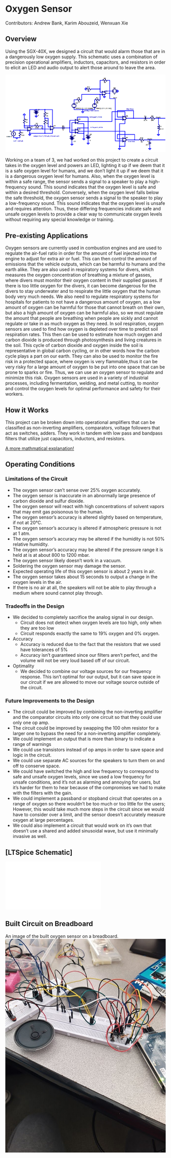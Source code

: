 # Oxygen Sensor

Contributors: Andrew Bank, Karim Abouzeid, Wenxuan Xie

## Overview

Using the SGX-40X, we designed a circuit that would alarm those that are in a dangerously low oxygen supply. This schematic uses a combination of precision operational amplifiers, inductors, capacitors, and resistors in order to elicit an LED and audio output to alert those around to leave the area.

![Image of Completed Schematic](Oxygen_Sensor_Circuit_Image.png)

Working on a team of 3, we had worked on this project to create a circuit takes in the oxygen level and powers an LED, lighting it up if we deem that it is a safe oxygen level for humans, and we don’t light it up if we deem that it is a dangerous oxygen level for humans. Also, when the oxygen level is within a safe range, the sensor sends a signal to a speaker to play a high-frequency sound. This sound indicates that the oxygen level is safe and within a desired threshold. Conversely, when the oxygen level falls below the safe threshold, the oxygen sensor sends a signal to the speaker to play a low-frequency sound. This sound indicates that the oxygen level is unsafe and requires attention. Thus, these differing frequencies indicate safe and unsafe oxygen levels to provide a clear way to communicate oxygen levels without requiring any special knowledge or training.

## Pre-existing Applications

Oxygen sensors are currently used in combustion engines and are used to regulate the air-fuel ratio in order for the amount of fuel injected into the engine to adjust for extra air or fuel. This can then control the amount of emissions that the vehicle outputs, which can be harmful to humans and the earth alike.
They are also used in respiratory systems for divers, which measures the oxygen concentration of breathing a mixture of gasses, where divers must monitor their oxygen content in their supplied gasses. If there is too little oxygen for the divers, it can become dangerous for the divers to stay underwater and to respirate the little oxygen that the human body very much needs.
We also need to regulate respiratory systems for hospitals for patients to not have a dangerous amount of oxygen, as a low amount of oxygen can be harmful for those that cannot breath on their own, but also a high amount of oxygen can be harmful also, so we must regulate the amount that people are breathing when people are sickly and cannot regulate or take in as much oxygen as they need.
In soil respiration, oxygen sensors are used to find how oxygen is depleted over time to predict soil respiration rates. This then can be used to estimate how much oxygen and carbon dioxide is produced through photosynthesis and living creatures in the soil. This cycle of carbon dioxide and oxygen inside the soil is representative in global carbon cycling, or in other words how the carbon cycle plays a part on our earth.
They can also be used to monitor the fire risk in a protected space, where oxygen is very flammable,thus it can be very risky for a large amount of oxygen to be put into one space that can be prone to sparks or fire. Thus, we can use an oxygen sensor to regulate and minimize this risk. 
Oxygen sensors are used in a variety of industrial processes, including fermentation, welding, and metal cutting, to monitor and control the oxygen levels for optimal performance and safety for their workers.

## How it Works

This project can be broken down into operational amplifiers that can be classified as non-inverting amplifiers, comparators, voltage followers that act as switches, adders. They work in tandem with low pass and bandpass filters that utilize just capacitors, inductors, and resistors. 

[A more mathmatical explanation!](https://docs.google.com/document/d/11dKiXr9g6kT0yFc9-63gz_o0bKVgVQtB5aEgaVRr5AQ/edit?usp=sharing)

## Operating Conditions

### Limitations of the Circuit

* The oxygen sensor can’t sense over 25% oxygen accurately.
* The oxygen sensor is inaccurate in an abnormally large presence of carbon dioxide and sulfur dioxide.
* The oxygen sensor will react with high concentrations of solvent vapors that may emit gas poisonous to the human.
* The oxygen sensor’s accuracy is altered slightly based on temperature, if not at 20℃.
* The oxygen sensor’s accuracy is altered if atmospheric pressure is not at 1 atm. 
* The oxygen sensor’s accuracy may be altered if the humidity is not 50% relative humidity.
* The oxygen sensor’s accuracy may be altered if the pressure range it is held at is at about 800 to 1200 mbar.
* The oxygen sensor likely doesn’t work in a vacuum.
* Soldering the oxygen sensor may damage the sensor.
* Expected operating life of this oxygen sensor is about 2 years in air.
* The oxygen sensor takes about 15 seconds to output a change in the oxygen levels in the air.
* If there is no air at all, the speakers will not be able to play through a medium where sound cannot play through.

### Tradeoffs in the Design

* We decided to completely sacrifice the analog signal in our design.
  - Circuit does not detect when oxygen levels are too high, only when they are too low
  - Circuit responds exactly the same to 19% oxygen and 0% oxygen.
* Accuracy
  - Accuracy is reduced due to the fact that the resistors that we used have tolerances of 5%
  - Accuracy isn’t guaranteed since our filters aren’t perfect, and the volume will not be very loud based off of our circuit.
* Optimality
  - We decided to combine our voltage sources for our frequency response. This isn’t optimal for our output, but it can save space in our circuit if we are allowed to move our voltage source outside of the circuit.

### Future Improvements to the Design
* The circuit could be improved by combining the non-inverting amplifier and the comparator circuits into only one circuit so that they could use only one op amp.
* The circuit could be improved by swapping the 100 ohm resistor for a larger one to bypass the need for a non-inverting amplifier completely.
* We could implement an output that is more than binary to indicate a range of warnings
* We could use transistors instead of op amps in order to save space and logic in the circuit. 
* We could use separate AC sources for the speakers to turn them on and off to conserve space.
* We could have switched the high and low frequency to correspond to safe and unsafe oxygen levels, since we used a low frequency for unsafe conditions, and it’s not as alarming and annoying for users, but it’s harder for them to hear because of the compromises we had to make with the filters with the gain. 
* We could implement a passband or stopband circuit that operates on a range of oxygen so there wouldn’t be too much or too little for the users; However, this would take much more steps in the circuit since we would have to consider over a limit, and the sensor doesn’t accurately measure oxygen at large percentages.
* We could also implement a circuit that would work on it’s own that doesn’t use a shared and added sinusoidal wave, but use it minimally invasive as well.

## [LTSpice Schematic]
![Image of LTSpice Schematic](oxygen_sensor_schematic.asc)

## Built Circuit on Breadboard

An image of the built oxygen sensor on a breadboard.
![Image of Built Oxygen Sensor](built_oxygen_sensor.jpg)
